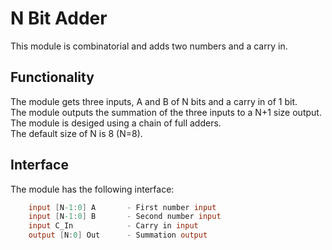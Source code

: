 # N Bit Adder

This module is combinatorial and adds two numbers and a carry in.     

## Functionality

The module gets three inputs, A and B of N bits and a carry in of 1 bit.  
The module outputs the summation of the three inputs to a N+1 size output.  
The module is desiged using a chain of full adders.  
The default size of N is 8 (N=8).

## Interface
The module has the following interface:
```verilog
    input [N-1:0] A       - First number input
    input [N-1:0] B       - Second number input
    input C_In            - Carry in input
    output [N:0] Out      - Summation output
```  
